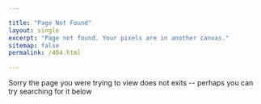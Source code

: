 ```yaml
---

title: "Page Not Found"
layout: single
excerpt: "Page not found. Your pixels are in another canvas."
sitemap: false
permalink: /404.html

---
```


Sorry the page you were trying to view does not exits -- perhaps you can try searching for it below 

<script type="text/javascript">
  var GOOG_FIXURL_LANG = 'en';
  var GOOG_FIXURL_SITE = '{{ site.url }}'
</script>
<script type="text/javascript"
  src="//linkhelp.clients.google.com/tbproxy/lh/wm/fixurl.js">
</script>
